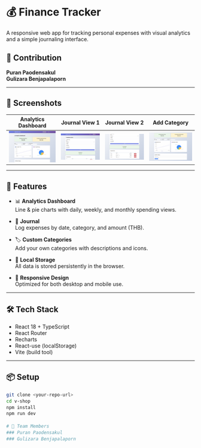 # 💰 Finance Tracker

A responsive web app for tracking personal expenses with visual analytics and a simple journaling interface.

## 🙌 Contribution  
**Puran Paodensakul**  
**Gulizara Benjapalaporn**

---

## 📸 Screenshots

| Analytics Dashboard | Journal View 1 | Journal View 2 | Add Category |
|---------------------|----------------|----------------|--------------|
| ![Dashboard](img/dashboard.png) | ![Journal View 1](img/journal_view1.png) | ![Journal View 2](img/journal_view2.png) | ![Add Category](img/add_cat.png) |

---

## 🚀 Features

- 📊 **Analytics Dashboard**  
  Line & pie charts with daily, weekly, and monthly spending views.

- 📘 **Journal**  
  Log expenses by date, category, and amount (THB).

- 🏷️ **Custom Categories**  
  Add your own categories with descriptions and icons.

- 💾 **Local Storage**  
  All data is stored persistently in the browser.

- 📱 **Responsive Design**  
  Optimized for both desktop and mobile use.

---

## 🛠 Tech Stack

- React 18 + TypeScript  
- React Router  
- Recharts  
- React-use (localStorage)  
- Vite (build tool)

---

## 📦 Setup

```bash
git clone <your-repo-url>
cd v-shop
npm install
npm run dev

# 👥 Team Members
### Puran Paodensakul
### Gulizara Benjapalaporn
